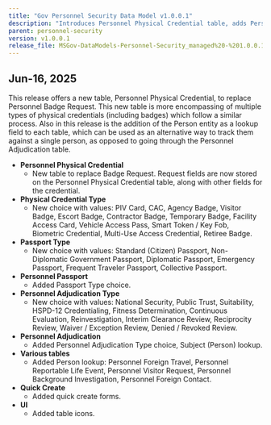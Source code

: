 ```yaml
---
title: "Gov Personnel Security Data Model v1.0.0.1"
description: "Introduces Personnel Physical Credential table, adds Person lookups to several tables, new choice values for credential and adjudication types, quick-create forms, and icons."
parent: personnel-security
version: v1.0.0.1
release_file: MSGov-DataModels-Personnel-Security_managed%20-%201.0.0.1.zip
---
```


## Jun-16, 2025

This release offers a new table, Personnel Physical Credential, to replace Personnel Badge Request. This new table is more encompassing of multiple types of physical credentials (including badges) which follow a similar process. Also in this release is the addition of the Person entity as a lookup field to each table, which can be used as an alternative way to track them against a single person, as opposed to going through the Personnel Adjudication table.

-   **Personnel Physical Credential**
    - New table to replace Badge Request. Request fields are now stored on the Personnel Physical Credential table, along with other fields for the credential.
-   **Physical Credential Type**
    - New choice with values: PIV Card, CAC, Agency Badge, Visitor Badge, Escort Badge, Contractor Badge, Temporary Badge, Facility Access Card, Vehicle Access Pass, Smart Token / Key Fob, Biometric Credential, Multi-Use Access Credential, Retiree Badge.
-   **Passport Type**
    - New choice with values: Standard (Citizen) Passport, Non-Diplomatic Government Passport, Diplomatic Passport, Emergency Passport, Frequent Traveler Passport, Collective Passport.
-   **Personnel Passport**
    - Added Passport Type choice.
-   **Personnel Adjudication Type**
    - New choice with values: National Security, Public Trust, Suitability, HSPD-12 Credentialing, Fitness Determination, Continuous Evaluation, Reinvestigation, Interim Clearance Review, Reciprocity Review, Waiver / Exception Review, Denied / Revoked Review.
-   **Personnel Adjudication**
    - Added Personnel Adjudication Type choice, Subject (Person) lookup.
-   **Various tables**
    - Added Person lookup: Personnel Foreign Travel, Personnel Reportable Life Event, Personnel Visitor Request, Personnel Background Investigation, Personnel Foreign Contact.
-   **Quick Create**
    - Added quick create forms.
-   **UI**
    - Added table icons.
